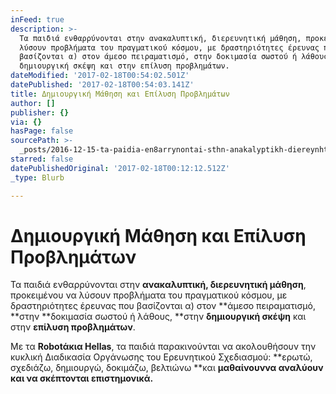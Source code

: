 ```yaml
---
inFeed: true
description: >-
  Τα παιδιά ενθαρρύνονται στην ανακαλυπτική, διερευνητική μάθηση, προκειμένου να
  λύσουν προβλήματα του πραγματικού κόσμου, με δραστηριότητες έρευνας που
  βασίζoνται α) στον άμεσο πειραματισμό, στην δοκιμασία σωστού ή λάθους, στην
  δημιουργική σκέψη και στην επίλυση προβλημάτων.
dateModified: '2017-02-18T00:54:02.501Z'
datePublished: '2017-02-18T00:54:03.141Z'
title: Δημιουργική Μάθηση και Επίλυση Προβλημάτων
author: []
publisher: {}
via: {}
hasPage: false
sourcePath: >-
  _posts/2016-12-15-ta-paidia-en8arrynontai-sthn-anakalyptikh-diereynhtikh-ma8h.md
starred: false
datePublishedOriginal: '2017-02-18T00:12:12.512Z'
_type: Blurb

---
```

# Δημιουργική Μάθηση και Επίλυση Προβλημάτων

Τα παιδιά ενθαρρύνονται στην **ανακαλυπτική, διερευνητική μάθηση**, προκειμένου να λύσουν προβλήματα του πραγματικού κόσμου, με δραστηριότητες έρευνας που βασίζoνται α) στον **άμεσο πειραματισμό, **στην **δοκιμασία σωστού ή λάθους, **στην **δημιουργική σκέψη** και στην **επίλυση προβλημάτων**.

Με τα **Robotάκια Hellas**, τα παιδιά παρακινούνται να ακολουθήσουν την κυκλική Διαδικασία Οργάνωσης του Ερευνητικού Σχεδιασμού: **ερωτώ, σχεδιάζω, δημιουργώ, δοκιμάζω, βελτιώνω **και **μαθαίνουννα αναλύουν και να σκέπτονται επιστημονικά.**
